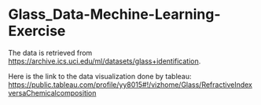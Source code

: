 # Glass_Data-Mechine-Learning-Exercise

The data is retrieved from https://archive.ics.uci.edu/ml/datasets/glass+identification.

Here is the link to the data visualization done by tableau: 
https://public.tableau.com/profile/yy8015#!/vizhome/Glass/RefractiveIndexversaChemicalcomposition
